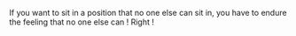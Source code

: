 If you want to sit in a position that no one else can sit in, 
you have to endure the feeling that no one else can ! Right ! 
